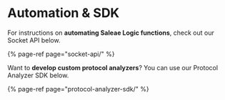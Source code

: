# Automation & SDK

For instructions on **automating Saleae Logic functions**, check out our Socket API below.

{% page-ref page="socket-api/" %}

Want to **develop custom protocol analyzers**? You can use our Protocol Analyzer SDK below.

{% page-ref page="protocol-analyzer-sdk/" %}















